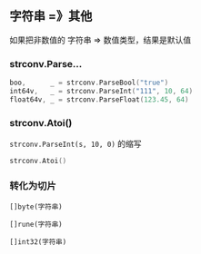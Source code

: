 ##  字符串 =》其他
如果把非数值的 字符串 => 数值类型，结果是默认值

###   strconv.Parse...
```go
boo, 	  _ = strconv.ParseBool("true")
int64v,   _ = strconv.ParseInt("111", 10, 64)
float64v, _ = strconv.ParseFloat(123.45, 64)
```


###   strconv.Atoi() 
`strconv.ParseInt(s, 10, 0)` 的缩写
```go
strconv.Atoi()
```


###   转化为切片
```shell
[]byte(字符串)
```
```shell
[]rune(字符串)
```
```shell
[]int32(字符串)
```
